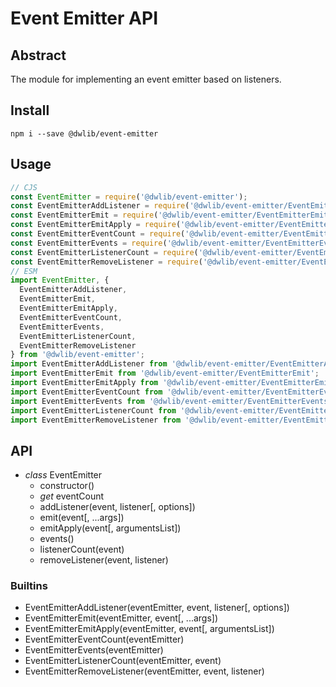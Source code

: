# Event Emitter API

## Abstract
The module for implementing an event emitter based on listeners.

## Install
`npm i --save @dwlib/event-emitter`

## Usage
```javascript
// CJS
const EventEmitter = require('@dwlib/event-emitter');
const EventEmitterAddListener = require('@dwlib/event-emitter/EventEmitterAddListener');
const EventEmitterEmit = require('@dwlib/event-emitter/EventEmitterEmit');
const EventEmitterEmitApply = require('@dwlib/event-emitter/EventEmitterEmitApply');
const EventEmitterEventCount = require('@dwlib/event-emitter/EventEmitterEventCount');
const EventEmitterEvents = require('@dwlib/event-emitter/EventEmitterEvents');
const EventEmitterListenerCount = require('@dwlib/event-emitter/EventEmitterListenerCount');
const EventEmitterRemoveListener = require('@dwlib/event-emitter/EventEmitterRemoveListener');
// ESM
import EventEmitter, {
  EventEmitterAddListener,
  EventEmitterEmit,
  EventEmitterEmitApply,
  EventEmitterEventCount,
  EventEmitterEvents,
  EventEmitterListenerCount,
  EventEmitterRemoveListener
} from '@dwlib/event-emitter';
import EventEmitterAddListener from '@dwlib/event-emitter/EventEmitterAddListener';
import EventEmitterEmit from '@dwlib/event-emitter/EventEmitterEmit';
import EventEmitterEmitApply from '@dwlib/event-emitter/EventEmitterEmitApply';
import EventEmitterEventCount from '@dwlib/event-emitter/EventEmitterEventCount';
import EventEmitterEvents from '@dwlib/event-emitter/EventEmitterEvents';
import EventEmitterListenerCount from '@dwlib/event-emitter/EventEmitterListenerCount';
import EventEmitterRemoveListener from '@dwlib/event-emitter/EventEmitterRemoveListener';
```

## API
- *class* EventEmitter
  - constructor()
  - *get* eventCount
  - addListener(event, listener[, options])
  - emit(event[, ...args])
  - emitApply(event[, argumentsList])
  - events()
  - listenerCount(event)
  - removeListener(event, listener)


### Builtins
- EventEmitterAddListener(eventEmitter, event, listener[, options])
- EventEmitterEmit(eventEmitter, event[, ...args])
- EventEmitterEmitApply(eventEmitter, event[, argumentsList])
- EventEmitterEventCount(eventEmitter)
- EventEmitterEvents(eventEmitter)
- EventEmitterListenerCount(eventEmitter, event)
- EventEmitterRemoveListener(eventEmitter, event, listener)
